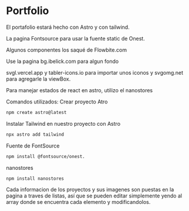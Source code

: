 # Portfolio

El portafolio estará hecho con Astro y con tailwind.

La pagina Fontsource para usar la fuente static de Onest.

Algunos componentes los saqué de Flowbite.com

Use la pagina bg.ibelick.com para algun fondo

svgl.vercel.app y tabler-icons.io para importar unos iconos y svgomg.net para agregarle la viewBox.

Para manejar estados de react en astro, utilizo el nanostores



Comandos utilizados:
Crear proyecto Atro
```sh
npm create astro@latest 
```

Instalar Tailwind en nuestro proyecto con Astro
```sh
npx astro add tailwind 
```

Fuente de FontSource
```sh
npm install @‌fontsource/onest.
```

nanostores
```sh
npm install nanostores
```

Cada informacion de los proyectos y sus imagenes son puestas en la pagina a traves de listas, así que se pueden editar simplemente yendo al array donde se encuentra cada elemento y modificandolos.
